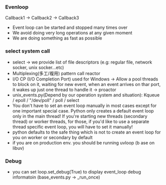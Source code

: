 
### Evenloop

Callback1 -> Callback2 -> Callback3

- Event loop can be started and stopped many times over
- We avoid doing very long operations at any given moment
- We are doing something as fast as possible

### select system call
- select -> we provide list of file descriptors (e.g: regular file, network socker, unix socker...etc) 
- Multiplexing(多工/複用) pattern call reactor
- I/O CP (I/O Completion Port) used for Windows -> Allow a pool threads to block on it, waiting for new event, when an event arrives on thar port, it wakes up just one thread to handle it -> proactor
- unix_events.py(Depend by our operation system and situation): Kqueue / epoll / "/dev/poll" / poll / select
- You don't have to set an event loop manually in most cases except for one important special case. Python only creates a default event loop only in the main thread! If you're starting new threads (secondary thread) or worker threads, for those, if you'd like to use a separate thread specific event loop, you will have to set it manually!
- python defaults to the safe thing which is not to create an event loop for you on worker or secondary by default
- if you are on production env. you should be running uvloop (b ase on libuv)

### Debug
- you can set loop.set_debug(True) to display event_loop debug informatoin (base_events.py -> _run_once)
